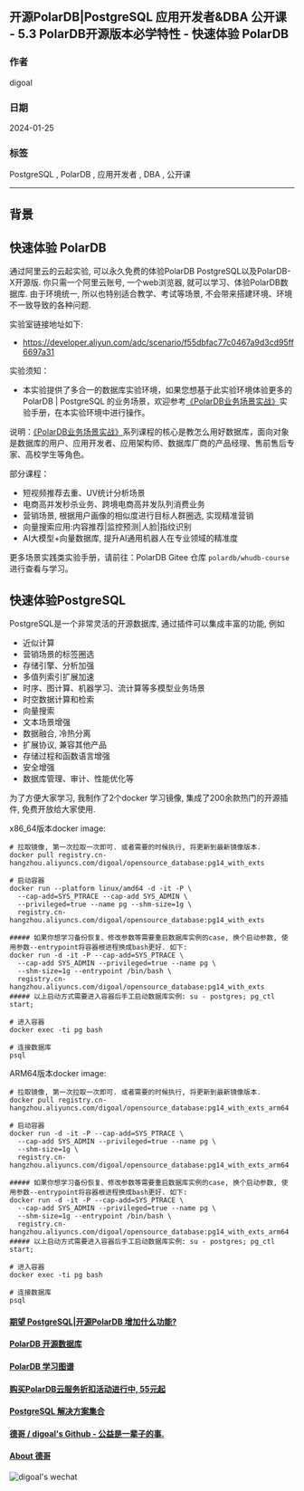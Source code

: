 ## 开源PolarDB|PostgreSQL 应用开发者&DBA 公开课 - 5.3 PolarDB开源版本必学特性 - 快速体验 PolarDB         
                                
### 作者                                
digoal                                
                                
### 日期                                
2024-01-25                                
                                
### 标签                                
PostgreSQL , PolarDB , 应用开发者 , DBA , 公开课                      
                                
----                                
                                
## 背景        
## 快速体验 PolarDB  
通过阿里云的云起实验, 可以永久免费的体验PolarDB PostgreSQL以及PolarDB-X开源版. 你只需一个阿里云账号, 一个web浏览器, 就可以学习、体验PolarDB数据库. 由于环境统一, 所以也特别适合教学、考试等场景, 不会带来搭建环境、环境不一致导致的各种问题.    
  
实验室链接地址如下:   
- https://developer.aliyun.com/adc/scenario/f55dbfac77c0467a9d3cd95ff6697a31    
  
实验须知：  
- 本实验提供了多合一的数据库实验环境，如果您想基于此实验环境体验更多的 PolarDB | PostgreSQL 的业务场景，欢迎参考[《PolarDB业务场景实战》](https://gitee.com/polardb/whudb-course)实验手册，在本实验环境中进行操作。  
  
说明：[《PolarDB业务场景实战》](https://gitee.com/polardb/whudb-course)系列课程的核心是教怎么用好数据库，面向对象是数据库的用户、应用开发者、应用架构师、数据库厂商的产品经理、售前售后专家、高校学生等角色。  
  
部分课程：  
- 短视频推荐去重、UV统计分析场景  
- 电商高并发秒杀业务、跨境电商高并发队列消费业务  
- 营销场景, 根据用户画像的相似度进行目标人群圈选, 实现精准营销  
- 向量搜索应用:内容推荐|监控预测|人脸|指纹识别  
- AI大模型+向量数据库, 提升AI通用机器人在专业领域的精准度  
  
更多场景实践类实验手册，请前往：PolarDB Gitee 仓库 `polardb/whudb-course` 进行查看与学习。  
  
## 快速体验PostgreSQL   
PostgreSQL是一个非常灵活的开源数据库, 通过插件可以集成丰富的功能, 例如  
- 近似计算  
- 营销场景的标签圈选  
- 存储引擎、分析加强  
- 多值列索引扩展加速  
- 时序、图计算、机器学习、流计算等多模型业务场景  
- 时空数据计算和检索  
- 向量搜索  
- 文本场景增强  
- 数据融合, 冷热分离  
- 扩展协议, 兼容其他产品  
- 存储过程和函数语言增强  
- 安全增强  
- 数据库管理、审计、性能优化等  
  
为了方便大家学习, 我制作了2个docker 学习镜像, 集成了200余款热门的开源插件, 免费开放给大家使用.  
  
x86_64版本docker image:  
```  
# 拉取镜像, 第一次拉取一次即可. 或者需要的时候执行, 将更新到最新镜像版本.    
docker pull registry.cn-hangzhou.aliyuncs.com/digoal/opensource_database:pg14_with_exts    
    
# 启动容器    
docker run --platform linux/amd64 -d -it -P \
  --cap-add=SYS_PTRACE --cap-add SYS_ADMIN \
  --privileged=true --name pg --shm-size=1g \
  registry.cn-hangzhou.aliyuncs.com/digoal/opensource_database:pg14_with_exts  
  
##### 如果你想学习备份恢复、修改参数等需要重启数据库实例的case, 换个启动参数, 使用参数--entrypoint将容器根进程换成bash更好. 如下:   
docker run -d -it -P --cap-add=SYS_PTRACE \
  --cap-add SYS_ADMIN --privileged=true --name pg \
  --shm-size=1g --entrypoint /bin/bash \
  registry.cn-hangzhou.aliyuncs.com/digoal/opensource_database:pg14_with_exts  
##### 以上启动方式需要进入容器后手工启动数据库实例: su - postgres; pg_ctl start;    
    
# 进入容器    
docker exec -ti pg bash    
    
# 连接数据库    
psql    
```  
  
ARM64版本docker image:  
```  
# 拉取镜像, 第一次拉取一次即可. 或者需要的时候执行, 将更新到最新镜像版本.    
docker pull registry.cn-hangzhou.aliyuncs.com/digoal/opensource_database:pg14_with_exts_arm64    
    
# 启动容器    
docker run -d -it -P --cap-add=SYS_PTRACE \
  --cap-add SYS_ADMIN --privileged=true --name pg \
  --shm-size=1g \
  registry.cn-hangzhou.aliyuncs.com/digoal/opensource_database:pg14_with_exts_arm64  
  
##### 如果你想学习备份恢复、修改参数等需要重启数据库实例的case, 换个启动参数, 使用参数--entrypoint将容器根进程换成bash更好. 如下:   
docker run -d -it -P --cap-add=SYS_PTRACE \
  --cap-add SYS_ADMIN --privileged=true --name pg \
  --shm-size=1g --entrypoint /bin/bash \
  registry.cn-hangzhou.aliyuncs.com/digoal/opensource_database:pg14_with_exts_arm64    
##### 以上启动方式需要进入容器后手工启动数据库实例: su - postgres; pg_ctl start;    
    
# 进入容器    
docker exec -ti pg bash    
    
# 连接数据库    
psql    
```  
     
  
#### [期望 PostgreSQL|开源PolarDB 增加什么功能?](https://github.com/digoal/blog/issues/76 "269ac3d1c492e938c0191101c7238216")
  
  
#### [PolarDB 开源数据库](https://openpolardb.com/home "57258f76c37864c6e6d23383d05714ea")
  
  
#### [PolarDB 学习图谱](https://www.aliyun.com/database/openpolardb/activity "8642f60e04ed0c814bf9cb9677976bd4")
  
  
#### [购买PolarDB云服务折扣活动进行中, 55元起](https://www.aliyun.com/activity/new/polardb-yunparter?userCode=bsb3t4al "e0495c413bedacabb75ff1e880be465a")
  
  
#### [PostgreSQL 解决方案集合](../201706/20170601_02.md "40cff096e9ed7122c512b35d8561d9c8")
  
  
#### [德哥 / digoal's Github - 公益是一辈子的事.](https://github.com/digoal/blog/blob/master/README.md "22709685feb7cab07d30f30387f0a9ae")
  
  
#### [About 德哥](https://github.com/digoal/blog/blob/master/me/readme.md "a37735981e7704886ffd590565582dd0")
  
  
![digoal's wechat](../pic/digoal_weixin.jpg "f7ad92eeba24523fd47a6e1a0e691b59")
  
